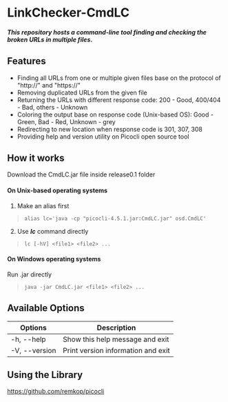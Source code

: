 # LinkChecker-CmdLC
##### This repository hosts a command-line tool finding and checking the broken URLs in multiple files.

## Features
* Finding all URLs from one or multiple given files base on the protocol of "http://" and "https://"
* Removing duplicated URLs from the given file
* Returning the URLs with different response code: 200 - Good, 400/404 - Bad, others - Unknown
* Coloring the output base on response code (Unix-based OS): Good - Green, Bad - Red, Unknown -  grey
* Redirecting to new location when response code is 301, 307, 308
* Providing help and version utility on Picocli open source tool

## How it works
Download the CmdLC.jar file inside release0.1 folder

#### On Unix-based operating systems
 1. Make an alias first
 > `alias lc='java -cp "picocli-4.5.1.jar:CmdLC.jar" osd.CmdLC'`
 2. Use **_lc_** command directly
 > `lc [-hV] <file1> <file2> ...`
 
#### On Windows operating systems
   Run .jar directly
 > `java -jar CmdLC.jar <file1> <file2> ...`
 
## Available Options
| Options | Description |
| ---| ---|
| -h, --help | Show this help message and exit |
| -V, --version | Print version information and exit |

## Using the Library
https://github.com/remkop/picocli
 
